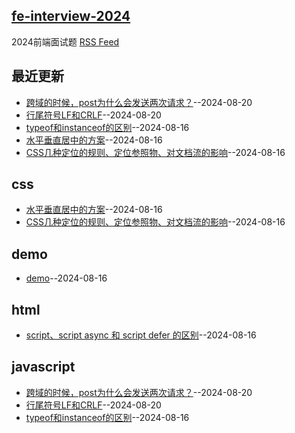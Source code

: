 ## [fe-interview-2024](https://github.com/Daotin/fe-interview-2024/)
2024前端面试题 [RSS Feed](https://raw.githubusercontent.com/Daotin/issue-blog/master/feed.xml)

## 最近更新
- [跨域的时候，post为什么会发送两次请求？](https://github.com/Daotin/issue-blog/issues/7)--2024-08-20
- [行尾符号LF和CRLF](https://github.com/Daotin/issue-blog/issues/6)--2024-08-20
- [typeof和instanceof的区别](https://github.com/Daotin/issue-blog/issues/5)--2024-08-16
- [水平垂直居中的方案](https://github.com/Daotin/issue-blog/issues/4)--2024-08-16
- [CSS几种定位的规则、定位参照物、对文档流的影响](https://github.com/Daotin/issue-blog/issues/3)--2024-08-16
## css
- [水平垂直居中的方案](https://github.com/Daotin/issue-blog/issues/4)--2024-08-16
- [CSS几种定位的规则、定位参照物、对文档流的影响](https://github.com/Daotin/issue-blog/issues/3)--2024-08-16
## demo
- [demo](https://github.com/Daotin/issue-blog/issues/1)--2024-08-16
## html
- [script、script async 和 script defer 的区别](https://github.com/Daotin/issue-blog/issues/2)--2024-08-16
## javascript
- [跨域的时候，post为什么会发送两次请求？](https://github.com/Daotin/issue-blog/issues/7)--2024-08-20
- [行尾符号LF和CRLF](https://github.com/Daotin/issue-blog/issues/6)--2024-08-20
- [typeof和instanceof的区别](https://github.com/Daotin/issue-blog/issues/5)--2024-08-16
